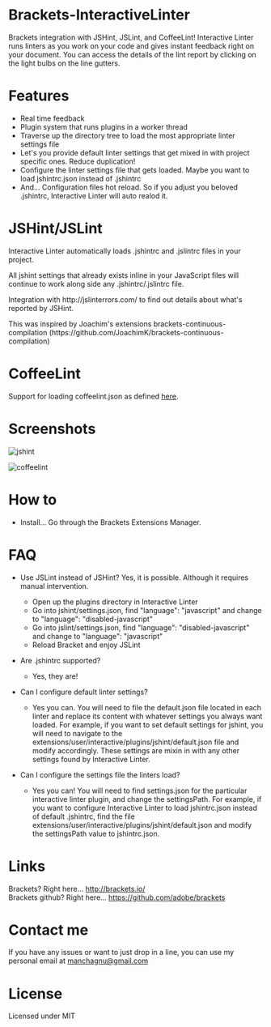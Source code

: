 Brackets-InteractiveLinter
===========================
Brackets integration with JSHint, JSLint, and CoffeeLint!  Interactive Linter runs linters as you work on your code and gives instant feedback right on your document.  You can access the details of the lint report by clicking on the light bulbs on the line gutters.

Features
===================
* Real time feedback
* Plugin system that runs plugins in a worker thread
* Traverse up the directory tree to load the most appropriate linter settings file
* Let's you provide default linter settings that get mixed in with project specific ones.  Reduce duplication!
* Configure the linter settings file that gets loaded. Maybe you want to load jshintrc.json instead of .jshintrc
* And... Configuration files hot reload.  So if you adjust you beloved .jshintrc, Interactive Linter will auto realod it.


JSHint/JSLint
===================
<p>Interactive Linter automatically loads .jshintrc and .jslintrc files in your project.</p>
<p>All jshint settings that already exists inline in your JavaScript files will continue to work along side any .jshintrc/.jslintrc file.</p>
<p>Integration with http://jslinterrors.com/ to find out details about what's reported by JSHint.</p>
<p>This was inspired by Joachim's extensions brackets-continuous-compilation (https://github.com/JoachimK/brackets-continuous-compilation)</p>


 CoffeeLint
===================
<p>Support for loading coffeelint.json as defined <a href="http://www.coffeelint.org/#usage">here</a>.</p>

Screenshots
===================

![jshint](https://raw.github.com/wiki/MiguelCastillo/Brackets-InteractiveLinter/images/jshint.png)

![coffeelint](https://raw.github.com/wiki/MiguelCastillo/Brackets-InteractiveLinter/images/coffeelint.png)

How to
===================

* Install... Go through the Brackets Extensions Manager.


FAQ
===================

* Use JSLint instead of JSHint? Yes, it is possible. Although it requires manual intervention.
    - Open up the plugins directory in Interactive Linter
    - Go into jshint/settings.json, find "language": "javascript" and change to "language": "disabled-javascript"
    - Go into jslint/settings.json, find "language": "disabled-javascript" and change to "language": "javascript"
    - Reload Bracket and enjoy JSLint

* Are .jshintrc supported?
    - Yes, they are!

* Can I configure default linter settings?
    - Yes you can.  You will need to file the default.json file located in each linter and replace its content with whatever settings you always want loaded.  For example, if you want to set default settings for jshint, you will need to navigate to the extensions/user/interactive/plugins/jshint/default.json file and modify accordingly.  These settings are mixin in with any other settings found by Interactive Linter.

* Can I configure the settings file the linters load?
   - Yes you can!  You will need to find settings.json for the particular interactive linter plugin, and change the settingsPath.  For example, if you want to configure Interactive Linter to load jshintrc.json instead of default .jshintrc, find the file extensions/user/interactive/plugins/jshint/default.json and modify the settingsPath value to jshintrc.json. 


Links
===================
Brackets? Right here... http://brackets.io/ <br>
Brackets github? Right here... https://github.com/adobe/brackets


Contact me
===================

If you have any issues or want to just drop in a line, you can use my personal email at manchagnu@gmail.com

License
===================

Licensed under MIT

